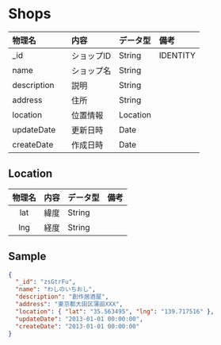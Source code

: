 # Shops
| 物理名      | 内容        |  データ型    | 備考         |
|:------------|:------------|:-------------|:-------------|
| _id         | ショップID  | String       |IDENTITY      |
| name        | ショップ名  | String       |              |
| description | 説明        | String       |              |
| address     | 住所        | String       |              |
| location    | 位置情報    | Location     |              |
| updateDate　| 更新日時    | Date         |              |
| createDate  | 作成日時    | Date         |              |

## Location
| 物理名      | 内容        | データ型     | 備考         |
|:-----------:|:------------|:-------------|:-------------|
| lat         | 緯度        | String       |              |
| lng         | 経度        | String       |              |


## Sample
```json
{
  "_id": "zsGtrFu",
  "name": "わしのいちおし",
  "description": "創作居酒屋",
  "address": "東京都大田区蒲田XXX",
  "location": { "lat": "35.563495", "lng": "139.717516" },
  "updateDate": "2013-01-01 00:00:00",
  "createDate": "2013-01-01 00:00:00"
}
```
